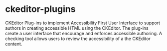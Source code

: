 # ckeditor-plugins
CKEditor Plug-ins to implement Accessibility First User Interface to support authors in creating accessible HTML using the CKEditor. 
The plug-ins create a user interface that encourage and enforces accessible authoring.
A checking tool allows users to review the accessibility of a the CKEditor content.
